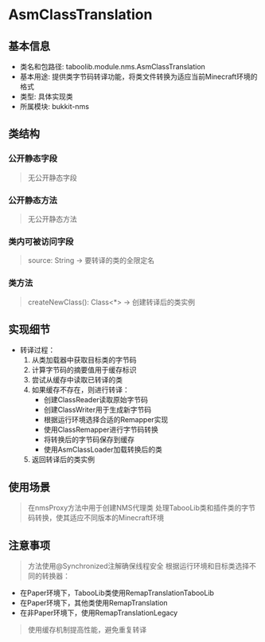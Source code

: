# AsmClassTranslation

## 基本信息
- 类名和包路径: taboolib.module.nms.AsmClassTranslation
- 基本用途: 提供类字节码转译功能，将类文件转换为适应当前Minecraft环境的格式
- 类型: 具体实现类
- 所属模块: bukkit-nms

## 类结构

### 公开静态字段
> 无公开静态字段

### 公开静态方法
> 无公开静态方法

### 类内可被访问字段
> source: String -> 要转译的类的全限定名

### 类方法
> createNewClass(): Class<*> -> 创建转译后的类实例

## 实现细节
- 转译过程：
  1. 从类加载器中获取目标类的字节码
  2. 计算字节码的摘要值用于缓存标识
  3. 尝试从缓存中读取已转译的类
  4. 如果缓存不存在，则进行转译：
     - 创建ClassReader读取原始字节码
     - 创建ClassWriter用于生成新字节码
     - 根据运行环境选择合适的Remapper实现
     - 使用ClassRemapper进行字节码转换
     - 将转换后的字节码保存到缓存
     - 使用AsmClassLoader加载转换后的类
  5. 返回转译后的类实例

## 使用场景
> 在nmsProxy方法中用于创建NMS代理类
> 处理TabooLib类和插件类的字节码转换，使其适应不同版本的Minecraft环境

## 注意事项
> 方法使用@Synchronized注解确保线程安全
> 根据运行环境和目标类选择不同的转换器：
  - 在Paper环境下，TabooLib类使用RemapTranslationTabooLib
  - 在Paper环境下，其他类使用RemapTranslation
  - 在非Paper环境下，使用RemapTranslationLegacy
> 使用缓存机制提高性能，避免重复转译

